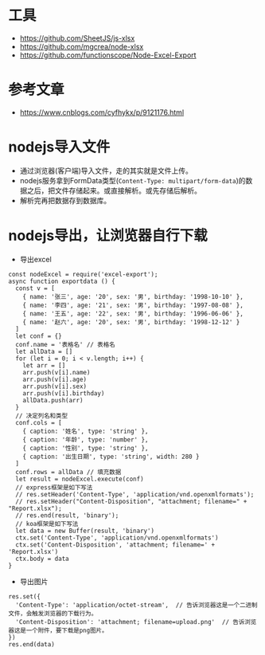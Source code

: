 # 工具
* https://github.com/SheetJS/js-xlsx
* https://github.com/mgcrea/node-xlsx
* https://github.com/functionscope/Node-Excel-Export

# 参考文章
* https://www.cnblogs.com/cyfhykx/p/9121176.html

# nodejs导入文件
* 通过浏览器(客户端)导入文件，走的其实就是文件上传。
* nodejs服务拿到FormData类型(```Content-Type: multipart/form-data```)的数据之后，把文件存储起来。或直接解析。或先存储后解析。
* 解析完再把数据存到数据库。

# nodejs导出，让浏览器自行下载
* 导出excel
```
const nodeExcel = require('excel-export');
async function exportdata () {
  const v = [
    { name: '张三', age: '20', sex: '男', birthday: '1998-10-10' },
    { name: '李四', age: '21', sex: '男', birthday: '1997-08-08' },
    { name: '王五', age: '22', sex: '男', birthday: '1996-06-06' },
    { name: '赵六', age: '20', sex: '男', birthday: '1998-12-12' }
  ]
  let conf = {}
  conf.name = '表格名' // 表格名
  let allData = []
  for (let i = 0; i < v.length; i++) {
    let arr = []
    arr.push(v[i].name)
    arr.push(v[i].age)
    arr.push(v[i].sex)
    arr.push(v[i].birthday)
    allData.push(arr)
  }
  // 决定列名和类型
  conf.cols = [
    { caption: '姓名', type: 'string' },
    { caption: '年龄', type: 'number' },
    { caption: '性别', type: 'string' },
    { caption: '出生日期', type: 'string', width: 280 }
  ]
  conf.rows = allData // 填充数据
  let result = nodeExcel.execute(conf)
  // express框架是如下写法
  // res.setHeader('Content-Type', 'application/vnd.openxmlformats');
  // res.setHeader("Content-Disposition", "attachment; filename=" + "Report.xlsx");
  // res.end(result, 'binary');
  // koa框架是如下写法
  let data = new Buffer(result, 'binary')
  ctx.set('Content-Type', 'application/vnd.openxmlformats')
  ctx.set('Content-Disposition', 'attachment; filename=' + 'Report.xlsx')
  ctx.body = data
}
```
* 导出图片
```
res.set({
  'Content-Type': 'application/octet-stream',  // 告诉浏览器这是一个二进制文件，会触发浏览器的下载行为。
  'Content-Disposition': 'attachment; filename=upload.png'  // 告诉浏览器这是一个附件，要下载是png图片。
})
res.end(data)
```
